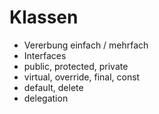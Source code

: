 Klassen
=======

* Vererbung einfach / mehrfach
* Interfaces
* public, protected, private
* virtual, override, final, const
* default, delete
* delegation
